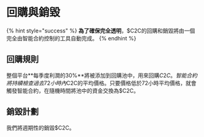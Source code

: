 # 回購與銷毀

{% hint style="success" %}
**為了確保完全透明**，$C2C的回購和銷毀將由一個完全由智能合約控制的工具自動完成。
{% endhint %}

## 回購規則

整個平台**每季度利潤的30%**將被添加到回購池中，用來回購$C2C。智能合約將持續檢查過去72小時內$C2C的平均價格。只要價格低於72小時平均價格，就會觸發智能合約，在隨機時間將池中的資金交換為$C2C。

## 銷毀計劃

我們將週期性的銷毀$C2C。
